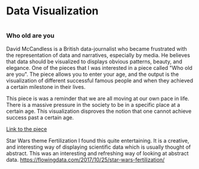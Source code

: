 <h1>
 Data Visualization 
<h1>
<p>
<h3>Who old are you</h3>
David McCandless is a British data-journalist who became frustrated with the representation of data and narratives, especially by media. He believes that data should be visualized to displays obvious patterns, beauty, and elegance.
One of the pieces that I was interested in a piece called "Who old are you". The piece allows you to enter your age, and the output is the visualization of different successful famous people and when they achieved a certain milestone in their lives.
</p>
<p>
 This piece is was a reminder that we are all moving at our own pace in life. There is a massive pressure in the society to be in a specific place at a certain age. This visualization disproves the notion that one cannot achieve success past a certain age.
 </p>
<a href="http://informationisbeautiful.net/visualizations/who-old-are-you/"> Link to the piece</a>


Star Wars theme Fertilization
I found this quite entertaining. It is a creative, and interesting way of displaying scientific data which is usually thought of abstract. This was an interesting and refreshing way of looking at abstract data.
https://flowingdata.com/2017/10/25/star-wars-fertilization/
<p>